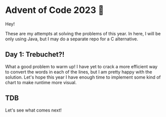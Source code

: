 # Advent of Code 2023 🌟

Hey!

These are my attempts at solving the problems of this year. In here, I will be only using Java, but I may do a separate repo for a C alternative.

## Day 1: Trebuchet?!

What a good problem to warm up! I have yet to crack a more efficient way to convert the words in each of the lines, but I am pretty happy with the solution.
Let's hope this year I have enough time to implement some kind of chart to make runtime more visual.

## TDB

Let's see what comes next!
